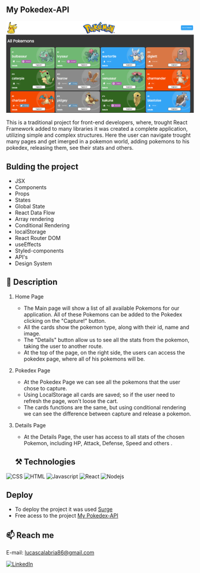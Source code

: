 ## My Pokedex-API


![preview](./readmepic.png)


This is a traditional project for front-end developers, where, trought React Framework added to many libraries it was created a complete application, utilizing simple and complex structures. Here the user can navigate trought many pages and get imerged in a pokemon world, adding pokemons to his pokedex, releasing them, see their stats and others.


## Bulding the project

- JSX
- Components
- Props
- States
- Global State
- React Data Flow
- Array rendering
- Conditional Rendering
- localStorage
- React Router DOM
- useEffects
- Styled-components
- API's
- Design System


## 📄 Description
1. Home Page
    - The Main page will show a list of all available Pokemons for our application. All of these Pokemons can be added to the Pokedex clicking on the "Capture!" button.
    - All the cards show the pokemon type, along with their id, name and image.
    - The "Details" button allow us to see all the stats from the pokemon, taking the user to another route.
    - At the top of the page, on the right side, the users can access the pokedex page, where all of his pokemons will be.

2. Pokedex Page
    - At the Pokedex Page we can see all the pokemons that the user chose to capture.
    - Using LocalStorage all cards are saved; so if the user need to refresh the page, won't loose the cart.    
    - The cards functions are the same, but using conditional rendering we can see the difference between capture and release a pokemon.

3. Details Page
    - At the Details Page, the user has access to all stats of the chosen Pokemon, including HP, Attack, Defense, Speed and others .

    ## ⚒️ Technologies

![CSS](https://img.shields.io/badge/CSS3-1572B6?style=for-the-badge&logo=css3&logoColor=white)
![HTML](https://img.shields.io/badge/HTML5-E34F26?style=for-the-badge&logo=html5&logoColor=white)
![Javascript](https://img.shields.io/badge/JavaScript-323330?style=for-the-badge&logo=javascript&logoColor=F7DF1E)
![React](https://img.shields.io/badge/React-20232A?style=for-the-badge&logo=react&logoColor=61DAFB)
![Nodejs](https://img.shields.io/badge/NodeJs-61DAFB?style=for-the-badge&logo=node&logoColor=35495E)

  ## Deploy

  - To deploy the project it was used [Surge](https://surge.sh/)
  - Free acess to the project [My Pokedex-API](https://mypokedexlucascalabria7.surge.sh/)

## 📫 Reach me

E-mail: lucascalabria86@gmail.com

[![LinkedIn](https://img.shields.io/badge/LinkedIn-0077B5?style=for-the-badge&logo=linkedin&logoColor=white)](https://www.linkedin.com/in/lucascalabria7/)